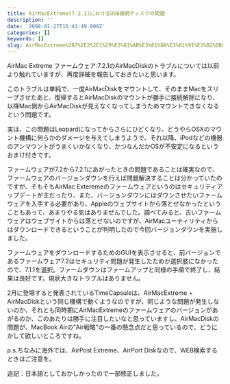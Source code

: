 ```yaml
---
title: AirMacExtreme(7.2.1)におけるUSB接続ディスクの問題
description: ''
date: '2008-01-27T15:41:49.000Z'
categories: []
keywords: []
slug: AirMacExtreme%287%2E2%2E1%29%E3%81%AB%E3%81%8A%E3%81%91%E3%82%8BUSB%E6%8E%A5%E7%B6%9A%E3%83%87%E3%82%A3%E3%82%B9%E3%82%AF%E3%81%AE%E5%95%8F%E9%A1%8C
---
```

AirMac Extreme ファームウェア:7.2.1のAirMacDiskのトラブルについては以前より触れていますが、再度詳細を報告しておきたいと思います。

このトラブルは単純で、一度AirMacDiskをマウントして、そのままMacをスリープさせたあと、復帰するとAirMacDiskのマウントが勝手に接続解除になり、以降Mac側からAirMacDiskが見えなくなってしまうためマウントできなくなるという問題です。

実は、この問題はLeopardになってからさらにひどくなり、どうやらOSXのマウント機構に何らかのダメージを与えてしまうようで、それ以降、iPodなどの機器のアンマウントがうまくいかなくなり、かつなんだかOSが不安定になるというおまけ付きです。

ファームウェアが7.2から7.2.1にあがったときの問題であることは確実なので、ファームウェアのバージョンダウンを行えば問題解決することは分かっていたのですが、そもそもAirMac Exteremeのファームウェアというのはセキュリティアップデートが主だったり、また、バージョンダウンにはダウンさせたいファームウェアを入手する必要があり、Appleのウェブサイトから落とせなかったということもあって、あまりやる気はありませんでした。調べてみると、古いファームウェアはウェブサイトからは落とせないのですが、AirMacユーティリティからはダウンロードできるということが判明したので今回バージョンダウンを実施しました。

ファームウェアをダウンロードするためのGUIを表示させると、前バージョンであるファームウェア7.2はセキュリティ問題が発生したためか選択肢になかったので、7.1.1を選択。ファームダウンはファームアップと同様の手順で終了し、結果は良好です。現状大きなトラブルはありません。

2月に登場すると発表されているTimeCapsuleは、AirMacExtreme + AirMacDiskという同じ機構で動くようなのですが、同じような問題が発生しないのか、それとも同時期にAirMacExtremeのファームウェアのバージョンがあがるのか、このあたりは勝手に注目したいなと思っていますし、AirMacDiskの問題が、MacBook Airの”Air戦略”の一番の懸念点だと思っているので、どうにかして欲しいところですね。

p.s.ちなみに海外では、AirPost Extreme、AirPort Diskなので、WEB検索するときはご注意を。

追記：日本語としておかしかったので一部修正しました。